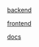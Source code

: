 [backend](https://github.com/purohitamann/blrplate)

[frontend](https://github.com/purohitamann/boilrplate)

[docs](https://github.com/purohitamann/docs)
